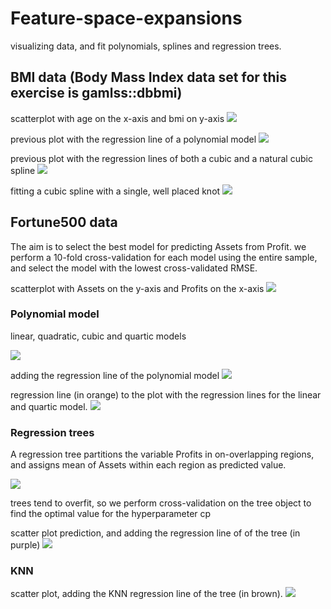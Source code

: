 # Feature-space-expansions
visualizing data, and fit polynomials, splines and regression trees.

## BMI data (Body Mass Index data set for this exercise is gamlss::dbbmi)

scatterplot with age on the x-axis and bmi on y-axis
![](https://github.com/la6if9/Feature-space-expansions/blob/main/Rplot.png)

previous plot with the regression line of a polynomial model
![](https://github.com/la6if9/Feature-space-expansions/blob/main/Rplot01.png)

previous plot with the regression lines of both a cubic and a natural cubic spline
![](https://github.com/la6if9/Feature-space-expansions/blob/main/Rplot02.png)

fitting a cubic spline with a single, well placed knot
![](https://github.com/la6if9/Feature-space-expansions/blob/main/Rplot03.png)

## Fortune500 data
The aim is to select the best model for predicting Assets from Profit. we perform a 10-fold cross-validation for each model using the entire sample, and select the model with the lowest cross-validated RMSE.


scatterplot with Assets on the y-axis and Profits on the x-axis
![](https://github.com/la6if9/Feature-space-expansions/blob/main/Rplot05.png)


### Polynomial model

linear, quadratic, cubic and quartic models

![](https://github.com/la6if9/Feature-space-expansions/blob/main/Rplot06.png)

adding the regression line of the polynomial model
![](https://github.com/la6if9/Feature-space-expansions/blob/main/Rplot08.png)

regression line (in orange) to the plot with the regression lines for the linear and quartic model.
![](https://github.com/la6if9/Feature-space-expansions/blob/main/Rplot09.png)

### Regression trees
A regression tree partitions the variable Profits in on-overlapping regions, and assigns mean of Assets within each region as predicted value.

![](https://github.com/la6if9/Feature-space-expansions/blob/main/Rplot10.png)

trees tend to overfit, so we perform cross-validation on the tree object to find the optimal value for the hyperparameter cp

scatter plot prediction, and adding the regression line of of the tree (in purple)
![](https://github.com/la6if9/Feature-space-expansions/blob/main/Rplot11.png)

### KNN

scatter plot, adding the KNN regression line of the tree (in brown).
![](https://github.com/la6if9/Feature-space-expansions/blob/main/Rplot12.png)
